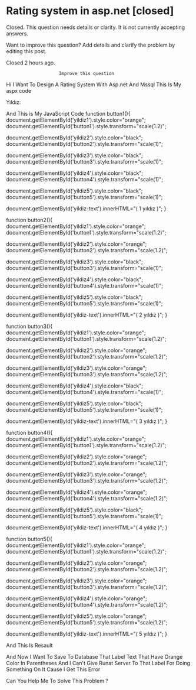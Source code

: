 
# Rating system in asp.net [closed]







Closed. This question needs details or clarity. It is not currently accepting answers.
                        
                    










Want to improve this question? Add details and clarify the problem by editing this post.


Closed 2 hours ago.







                        Improve this question
                    



Hi I Want To Design A Rating System With Asp.net And Mssql
This Is My aspx code
  <div class="yildiz-sistemi">
                        <label class="yildiz-sistemi-baslik">Yıldız: </label>
                        <label id="button1" onclick="button1()"><span id="yildiz1" title="Çok kötü"></span></label>
                        <label id="button2" onclick="button2()"><span id="yildiz2" title="Kötü"></span></label>
                        <label id="button3" onclick="button3()"><span id="yildiz3" title="Orta"></span></label>
                        <label id="button4" onclick="button4()"><span id="yildiz4" title="İyi"></span></label>
                        <label id="button5" onclick="button5()"><span id="yildiz5" title="Çok iyi"></span></label>
                        <strong id="yildiz-text"></strong>
                    </div>

And This is My JavaScript Code
function button1(){
document.getElementById('yildiz1').style.color="orange";
document.getElementById('button1').style.transform="scale(1.2)";

document.getElementById('yildiz2').style.color="black";
document.getElementById('button2').style.transform="scale(1)";

document.getElementById('yildiz3').style.color="black";
document.getElementById('button3').style.transform="scale(1)";

document.getElementById('yildiz4').style.color="black";
document.getElementById('button4').style.transform="scale(1)";

document.getElementById('yildiz5').style.color="black";
document.getElementById('button5').style.transform="scale(1)";

document.getElementById('yildiz-text').innerHTML="( 1 yıldız )";
}

function button2(){
document.getElementById('yildiz1').style.color="orange";
document.getElementById('button1').style.transform="scale(1.2)";

document.getElementById('yildiz2').style.color="orange";
document.getElementById('button2').style.transform="scale(1.2)";

document.getElementById('yildiz3').style.color="black";
document.getElementById('button3').style.transform="scale(1)";

document.getElementById('yildiz4').style.color="black";
document.getElementById('button4').style.transform="scale(1)";

document.getElementById('yildiz5').style.color="black";
document.getElementById('button5').style.transform="scale(1)";

document.getElementById('yildiz-text').innerHTML="( 2 yıldız )";
}

function button3(){
document.getElementById('yildiz1').style.color="orange";
document.getElementById('button1').style.transform="scale(1.2)";

document.getElementById('yildiz2').style.color="orange";
document.getElementById('button2').style.transform="scale(1.2)";

document.getElementById('yildiz3').style.color="orange";
document.getElementById('button3').style.transform="scale(1.2)";

document.getElementById('yildiz4').style.color="black";
document.getElementById('button4').style.transform="scale(1)";

document.getElementById('yildiz5').style.color="black";
document.getElementById('button5').style.transform="scale(1)";

document.getElementById('yildiz-text').innerHTML="( 3 yıldız )";
}

function button4(){
document.getElementById('yildiz1').style.color="orange";
document.getElementById('button1').style.transform="scale(1.2)";

document.getElementById('yildiz2').style.color="orange";
document.getElementById('button2').style.transform="scale(1.2)";

document.getElementById('yildiz3').style.color="orange";
document.getElementById('button3').style.transform="scale(1.2)";

document.getElementById('yildiz4').style.color="orange";
document.getElementById('button4').style.transform="scale(1.2)";

document.getElementById('yildiz5').style.color="black";
document.getElementById('button5').style.transform="scale(1)";

document.getElementById('yildiz-text').innerHTML="( 4 yıldız )";
}

function button5(){
document.getElementById('yildiz1').style.color="orange";
document.getElementById('button1').style.transform="scale(1.2)";

document.getElementById('yildiz2').style.color="orange";
document.getElementById('button2').style.transform="scale(1.2)";

document.getElementById('yildiz3').style.color="orange";
document.getElementById('button3').style.transform="scale(1.2)";

document.getElementById('yildiz4').style.color="orange";
document.getElementById('button4').style.transform="scale(1.2)";

document.getElementById('yildiz5').style.color="orange";
document.getElementById('button5').style.transform="scale(1.2)";

document.getElementById('yildiz-text').innerHTML="( 5 yıldız )";
}

And This Is Resault

And Now I Want To Save To Database That Label Text That Have Orange Color In Parentheses
And I Can't Give  Runat Server To That Label For Doing Something On It
Cause I Get This Error

Can You Help Me To Solve This Problem ?

        